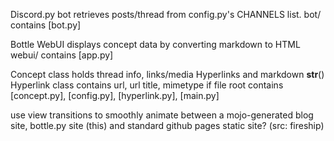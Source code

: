 Discord.py bot retrieves posts/thread from config.py's CHANNELS list.
bot/ contains [bot.py]

Bottle WebUI displays concept data by converting markdown to HTML
webui/ contains [app.py]

Concept class holds thread info, links/media Hyperlinks and markdown __str__()
Hyperlink class contains url, url title, mimetype if file
root contains [concept.py], [config.py], [hyperlink.py], [main.py]


use view transitions to smoothly animate between a mojo-generated blog site, bottle.py site (this) and standard github pages static site? (src: fireship)

